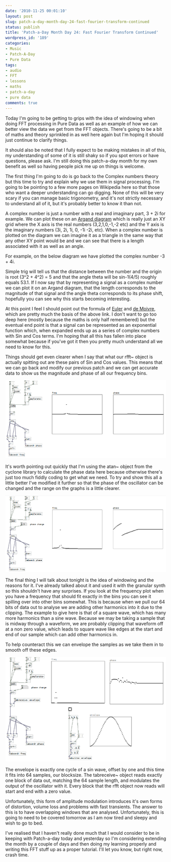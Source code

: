 ```yaml
---
date: '2010-11-25 00:01:10'
layout: post
slug: patch-a-day-month-day-24-fast-fourier-transform-continued
status: publish
title: 'Patch-a-Day Month Day 24: Fast Fourier Transform Continued'
wordpress_id: '189'
categories:
- Music
- Patch-A-Day
- Pure Data
tags:
- audio
- FFT
- lessons
- maths
- patch-a-day
- pure data
comments: true
---
```


Today I'm going to be getting to grips with the idea of windowing when doing FFT processing in Pure Data as well as an example of how we can better view the data we get from the FFT objects. There's going to be a bit of maths and theory sprinkled in as well here again but I'm hoping it should just continue to clarify things.

It should also be noted that I fully expect to be making mistakes in all of this, my understanding of some of it is still shaky so if you spot errors or have questions, please ask. I'm still doing this patch-a-day month for my own benefit as well so having people pick me up on things is welcome.



The first thing I'm going to do is go back to the Complex numbers theory but this time to try and explain why we use them in signal processing. I'm going to be pointing to a few more pages on Wikipedia here so that those who want a deeper understanding can go digging. None of this will be very scary if you can manage basic trigonometry, and it's not strictly necessary to understand all of it, but it's probably better to know it than not.

A complex number is just a number with a real and imaginary part, 3 + 2i for example. We can plot these on an [Argand diagram](http://en.wikipedia.org/wiki/Complex_plane) which is really just an XY grid where the X axis is the real numbers (3,2,1,0,-1,-2 etc) and the Y axis is the imaginary numbers (3i, 2i, 1i, 0, -1i -2i, etc). When a complex number is plotted on the diagram we can imagine it as a triangle in the same way that any other XY point would be and we can see that there is a length associated with it as well as an angle.

For example, on the below diagram we have plotted the complex number -3 + 4i.

Simple trig will tell us that the distance between the number and the origin is root (3^2 + 4^2) = 5 and that the angle theta will be sin-1(4/5) roughly equals 53.1. If I now say that by representing a signal as a complex number we can plot it on an Argand diagram, that the length corresponds to the magnitude of that signal and the angle theta corresponds to its phase shift, hopefully you can see why this starts becoming interesting.

At this point I feel I should point out the formula of [Euler](http://en.wikipedia.org/wiki/Euler's_formula) and [de Moivre](http://en.wikipedia.org/wiki/De_Moivre's_formula), which are pretty much the basis of the above link. I don't want to go too deep here (mostly because the maths is only half remembered) but the eventual end point is that a signal can be represented as an exponential function which, when expanded ends up as a series of complex numbers with Sin and Cos terms. I'm hoping that all this has fallen into place somewhat because if you've got it then you pretty much understand all we need to know for this.

Things should get even clearer when I say that what our rfft~ object is actually spitting out are these pairs of Sin and Cos values. This means that we can go back and modify our previous patch and we can get accurate data to show us the magnitude and phase of all our frequency bins.

![FFT Patch correctly displaying Magnitude and Phase data](/a/2010-11-25-patch-a-day-month-day-24-fast-fourier-transform-continued/24-FFTContinued-1.png)

It's worth pointing out quickly that I'm using the atan~ object from the cyclone library to calculate the phase data here because otherwise there's just too much fiddly coding to get what we need. To try and show this all a little better I've modified it further so that the phase of the oscillator can be changed and the range on the graphs is a little clearer.

![Further modified FFT patch to show phase data more clearly](/a/2010-11-25-patch-a-day-month-day-24-fast-fourier-transform-continued/24-FFTContinued-2.png)

The final thing I will talk about tonight is the idea of windowing and the reasons for it. I've already talked about it and used it with the granular synth so this shouldn't have any surprises. If you look at the frequency plot when you have a frequency that should fit exactly in the bins you can see it spilling over into other bins somewhat. This is because when we pull our 64 bits of data out to analyse we are adding other harmonics into it due to the clipping. The example to give here is that of a square wave, which has many more harmonics than a sine wave. Because we may be taking a sample that is midway through a waveform, we are probably clipping that waveform off at a non zero value, which leads to square wave like edges at the start and end of our sample which can add other harmonics in.

To help counteract this we can envelope the samples as we take them in to smooth off these edges.

![FFT Analysis patch with Hanning Window](/a/2010-11-25-patch-a-day-month-day-24-fast-fourier-transform-continued/24-FFTWithHannWindow.png)

The envelope is exactly one cycle of a sin wave, offset by one and this time it fits into 64 samples, our blocksize. The tabreceive~ object reads exactly one block of data out, matching the 64 sample length, and modulates the output of the oscillator with it. Every block that the rfft object now reads will start and end with a zero value.

Unfortunately, this form of amplitude modulation introduces it's own forms of distortion, volume loss and problems with fast transients. The answer to this is to have overlapping windows that are analysed. Unfortunately, this is going to need to be covered tomorrow as I am now tired and sleepy and wish to go to bed.

I've realised that I haven't really done much that I would consider to be in keeping with Patch-a-day today and yesterday so I'm considering extending the month by a couple of days and then doing my learning properly and writing this FFT stuff up as a proper tutorial. I'll let you know, but right now, crash time.

